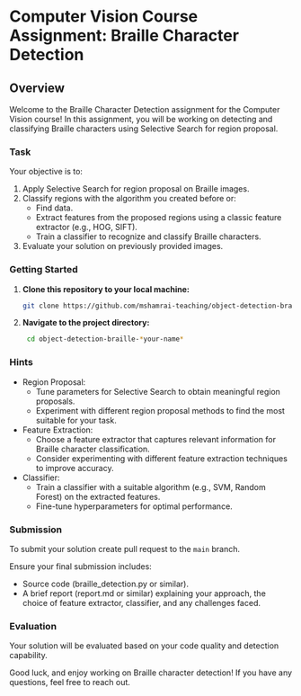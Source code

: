 # Computer Vision Course Assignment: Braille Character Detection

## Overview

Welcome to the Braille Character Detection assignment for the Computer Vision course! In this assignment, you will be working on detecting and classifying Braille characters using Selective Search for region proposal.

### Task

Your objective is to:

1. Apply Selective Search for region proposal on Braille images.
2. Classify regions with the algorithm you created before or:
   * Find data.
   * Extract features from the proposed regions using a classic feature extractor (e.g., HOG, SIFT).
   * Train a classifier to recognize and classify Braille characters.
4. Evaluate your solution on previously provided images.

### Getting Started

1. **Clone this repository to your local machine:**
     ```bash
     git clone https://github.com/mshamrai-teaching/object-detection-braille-*your-name*
     ```
2. **Navigate to the project directory:**
      ```bash
       cd object-detection-braille-*your-name*
      ```
 
### Hints

* Region Proposal:
  * Tune parameters for Selective Search to obtain meaningful region proposals.
  * Experiment with different region proposal methods to find the most suitable for your task.
* Feature Extraction:
  * Choose a feature extractor that captures relevant information for Braille character classification.
  * Consider experimenting with different feature extraction techniques to improve accuracy.
* Classifier:
  * Train a classifier with a suitable algorithm (e.g., SVM, Random Forest) on the extracted features.
  * Fine-tune hyperparameters for optimal performance.

### Submission

To submit your solution create pull request to the `main` branch.

Ensure your final submission includes:
* Source code (braille_detection.py or similar).
* A brief report (report.md or similar) explaining your approach, the choice of feature extractor, classifier, and any challenges faced.

### Evaluation

Your solution will be evaluated based on your code quality and detection capability. 

Good luck, and enjoy working on Braille character detection! If you have any questions, feel free to reach out.
